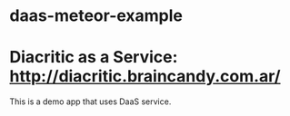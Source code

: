 # daas-meteor-example

# Diacritic as a Service: http://diacritic.braincandy.com.ar/

This is a demo app that uses DaaS service.
